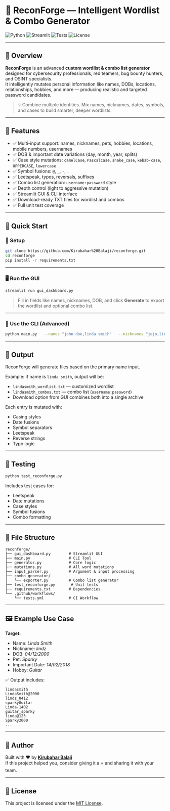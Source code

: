 # 🔐 ReconForge — Intelligent Wordlist & Combo Generator

![Python](https://img.shields.io/badge/python-3.8+-blue?style=flat-square)
![Streamlit](https://img.shields.io/badge/framework-Streamlit-ff4b4b?style=flat-square)
![Tests](https://img.shields.io/github/actions/workflow/status/Kirubahar%20Balaji/reconforge/tests.yml?label=unit%20tests&style=flat-square)
![License](https://img.shields.io/github/license/Kirubahar%20Balaji/reconforge?style=flat-square)

---

## 🧠 Overview

**ReconForge** is an advanced **custom wordlist & combo list generator** designed for cybersecurity professionals, red teamers, bug bounty hunters, and OSINT specialists.  
It intelligently mutates personal information like names, DOBs, locations, relationships, hobbies, and more — producing realistic and targeted password candidates.

> 💡 Combine multiple identities. Mix names, nicknames, dates, symbols, and cases to build smarter, deeper wordlists.

---

## 🎯 Features

- ✅ Multi-input support: names, nicknames, pets, hobbies, locations, mobile numbers, usernames
- ✅ DOB & important date variations (day, month, year, splits)
- ✅ Case style mutations: `camelCase`, `PascalCase`, `snake_case`, `kebab-case`, `UPPERCASE`, `lowercase`
- ✅ Symbol fusions: `@`, `_`, `-`, `.`
- ✅ Leetspeak, typos, reversals, suffixes
- ✅ Combo list generation: `username:password` style
- ✅ Depth control (light to aggressive mutation)
- ✅ Streamlit GUI & CLI interface
- ✅ Download-ready TXT files for wordlist and combos
- ✅ Full unit test coverage

---

## 🚀 Quick Start

### 🔧 Setup

```bash
git clone https://github.com/Kirubahar%20Balaji/reconforge.git
cd reconforge
pip install -r requirements.txt
```

---

### 🖥 Run the GUI

```bash
streamlit run gui_dashboard.py
```

> Fill in fields like names, nicknames, DOB, and click **Generate** to export the wordlist and optional combo list.

---

### 🧪 Use the CLI (Advanced)

```bash
python main.py   --names "john doe,linda smith"   --nicknames "jojo,lindz"   --pets "oreo,sparky"   --locations "newyork,manchester"   --hobbies "guitar,travel"   --mobiles "9876543210,7689456781"   --dob 23031995   --important-dates "04122000,14022018"   --usernames "jdoe,lindasmith"   --depth 3   --combo
```

---

## 📂 Output

ReconForge will generate files based on the primary name input.

Example: if name is `linda smith`, output will be:

- `lindasmith_wordlist.txt` — customized wordlist
- `lindasmith_combos.txt` — combo list (`username:password`)
- Download option from GUI combines both into a single archive

Each entry is mutated with:
- Casing styles
- Date fusions
- Symbol separators
- Leetspeak
- Reverse strings
- Typo logic

---

## 🧪 Testing

```bash
python test_reconforge.py
```

Includes test cases for:
- Leetspeak
- Date mutations
- Case styles
- Symbol fusions
- Combo formatting

---

## 🧩 File Structure

```
reconforge/
├── gui_dashboard.py        # Streamlit GUI
├── main.py                 # CLI Tool
├── generator.py            # Core logic
├── mutations.py            # All word mutations
├── input_parser.py         # Argument & input processing
├── combo_generator/
│   └── exporter.py         # Combo list generator
├── test_reconforge.py       # Unit tests
├── requirements.txt        # Dependencies
└── .github/workflows/
    └── tests.yml           # CI Workflow
```

---

## 🖼 Example Use Case

**Target:**  
- Name: *Linda Smith*  
- Nickname: *lindz*  
- DOB: *04/12/2000*  
- Pet: *Sparky*  
- Important Date: *14/02/2018*  
- Hobby: *Guitar*

✅ Output includes:

```
lindasmith
LindaSmith@2000
lindz_0412
sparkyGuitar
Linda-1402
guitar_sparky
linda@123
Sparky2000
...
```

---



## 🙌 Author

Built with ❤️ by **[Kirubahar Balaji](https://github.com/Kirubahar%20Balaji)**  
If this project helped you, consider giving it a ⭐ and sharing it with your team.

---

## 📄 License

This project is licensed under the [MIT License](LICENSE).